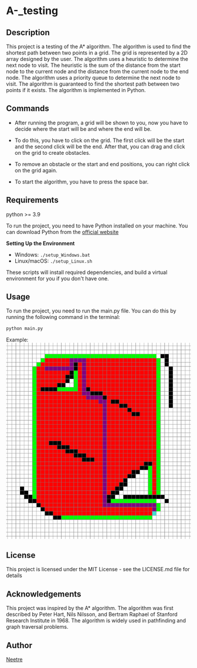 # A-_testing


## Description

This project is a testing of the A* algorithm. The algorithm is used to find the shortest path between two points in a grid. The grid is represented by a 2D array designed by the user. The algorithm uses a heuristic to determine the next node to visit.
The heuristic is the sum of the distance from the start node to the current node and the distance from the current node to the end node.
The algorithm uses a priority queue to determine the next node to visit. The algorithm is guaranteed to find the shortest path between two points if it exists. The algorithm is implemented in Python.

## Commands

- After running the program, a grid will be shown to you, now you have to decide where the start will be and where the end will be.

- To do this, you have to click on the grid. The first click will be the start and the second click will be the end. After that, you can drag and click on the grid to create obstacles.

- To remove an obstacle or the start and end positions, you can right click on the grid again.

- To start the algorithm, you have to press the space bar.

## Requirements

python >= 3.9

To run the project, you need to have Python installed on your machine. You can download Python from the [official website](https://www.python.org/downloads/)

**Setting Up the Environment**

* Windows: `./setup_Windows.bat`
* Linux/macOS: `./setup_Linux.sh`

These scripts will install required dependencies, and build a virtual environment for you if you don't have one.

## Usage

To run the project, you need to run the main.py file. You can do this by running the following command in the terminal:

```bash
python main.py
```

Example:
![Example](/data/readme/a_1.png)

## License

This project is licensed under the MIT License - see the LICENSE.md file for details

## Acknowledgements

This project was inspired by the A* algorithm. The algorithm was first described by Peter Hart, Nils Nilsson, and Bertram Raphael of Stanford Research Institute in 1968. The algorithm is widely used in pathfinding and graph traversal problems.

## Author

[Neetre](https://github.com/Neetre)
